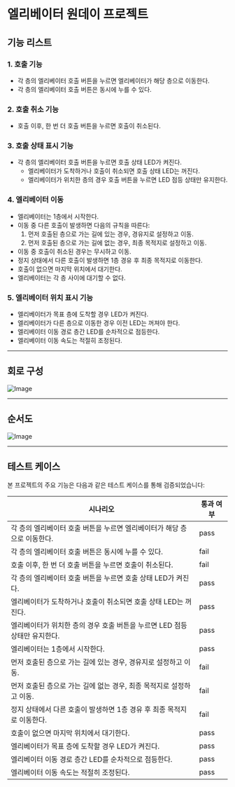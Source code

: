 # 엘리베이터 원데이 프로젝트

## 기능 리스트

### 1. 호출 기능
- 각 층의 엘리베이터 호출 버튼을 누르면 엘리베이터가 해당 층으로 이동한다.
- 각 층의 엘리베이터 호출 버튼은 동시에 누를 수 있다.

### 2. 호출 취소 기능
- 호출 이후, 한 번 더 호출 버튼을 누르면 호출이 취소된다.

### 3. 호출 상태 표시 기능
- 각 층의 엘리베이터 호출 버튼을 누르면 호출 상태 LED가 켜진다.
  - 엘리베이터가 도착하거나 호출이 취소되면 호출 상태 LED는 꺼진다.
  - 엘리베이터가 위치한 층의 경우 호출 버튼을 누르면 LED 점등 상태만 유지한다.

### 4. 엘리베이터 이동
- 엘리베이터는 1층에서 시작한다.
- 이동 중 다른 호출이 발생하면 다음의 규칙을 따른다:
  1. 먼저 호출된 층으로 가는 길에 있는 경우, 경유지로 설정하고 이동.
  2. 먼저 호출된 층으로 가는 길에 없는 경우, 최종 목적지로 설정하고 이동.
- 이동 중 호출이 취소된 경우는 무시하고 이동.
- 정지 상태에서 다른 호출이 발생하면 1층 경유 후 최종 목적지로 이동한다.
- 호출이 없으면 마지막 위치에서 대기한다.
- 엘리베이터는 각 층 사이에 대기할 수 없다.

### 5. 엘리베이터 위치 표시 기능
- 엘리베이터가 목표 층에 도착할 경우 LED가 켜진다.
- 엘리베이터가 다른 층으로 이동한 경우 이전 LED는 꺼져야 한다.
- 엘리베이터 이동 경로 층간 LED를 순차적으로 점등한다.
- 엘리베이터 이동 속도는 적절히 조정된다.

---

## 회로 구성

![Image](https://github.com/user-attachments/assets/b8f33268-c95f-4d82-9627-86a5c58bd849)

---

## 순서도

![Image](https://github.com/user-attachments/assets/4bbfc660-072e-433a-a009-e90710f87dfd)

---

## 테스트 케이스

본 프로젝트의 주요 기능은 다음과 같은 테스트 케이스를 통해 검증되었습니다:

| 시나리오 | 통과 여부 |
|--------------------|----------|
| 각 층의 엘리베이터 호출 버튼을 누르면 엘리베이터가 해당 층으로 이동한다. | pass |
| 각 층의 엘리베이터 호출 버튼은 동시에 누를 수 있다. | fail |
| 호출 이후, 한 번 더 호출 버튼을 누르면 호출이 취소된다. | fail |
| 각 층의 엘리베이터 호출 버튼을 누르면 호출 상태 LED가 켜진다. | pass |
| 엘리베이터가 도착하거나 호출이 취소되면 호출 상태 LED는 꺼진다. | pass |
| 엘리베이터가 위치한 층의 경우 호출 버튼을 누르면 LED 점등 상태만 유지한다. | pass |
| 엘리베이터는 1층에서 시작한다. | pass |
| 먼저 호출된 층으로 가는 길에 있는 경우, 경유지로 설정하고 이동. | fail |
| 먼저 호출된 층으로 가는 길에 없는 경우, 최종 목적지로 설정하고 이동. | fail |
| 정지 상태에서 다른 호출이 발생하면 1층 경유 후 최종 목적지로 이동한다. | fail |
| 호출이 없으면 마지막 위치에서 대기한다. | pass |
| 엘리베이터가 목표 층에 도착할 경우 LED가 켜진다. | pass |
| 엘리베이터 이동 경로 층간 LED를 순차적으로 점등한다. | pass |
| 엘리베이터 이동 속도는 적절히 조정된다. | pass |

